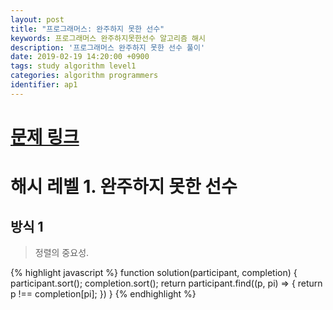 ```yaml
---
layout: post
title: "프로그래머스: 완주하지 못한 선수"
keywords: 프로그래머스 완주하지못한선수 알고리즘 해시
description: '프로그래머스 완주하지 못한 선수 풀이'
date: 2019-02-19 14:20:00 +0900
tags: study algorithm level1
categories: algorithm programmers
identifier: ap1
---
```


# [문제 링크](https://programmers.co.kr/learn/courses/30/lessons/42576)

# 해시 레벨 1. 완주하지 못한 선수

## 방식 1

> 정렬의 중요성.

{% highlight javascript %}
function solution(participant, completion) {
    participant.sort();
    completion.sort();
    return participant.find((p, pi) => {
        return p !== completion[pi];
    })
}
{% endhighlight %}